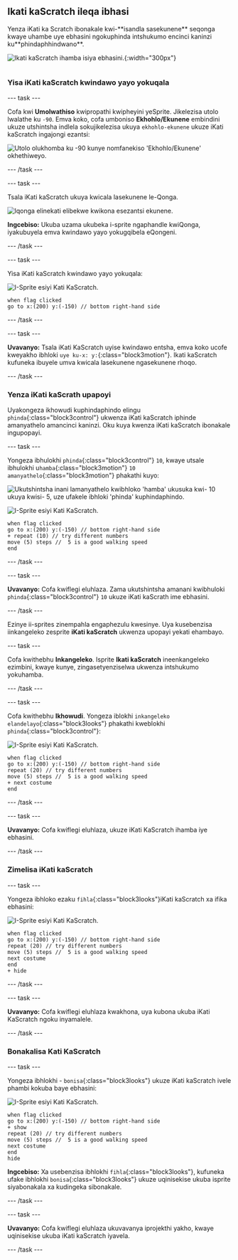## Ikati kaScratch ileqa ibhasi

<div style="display: flex; flex-wrap: wrap">
<div style="flex-basis: 200px; flex-grow: 1; margin-right: 15px;">
Yenza iKati ka Scratch ibonakale kwi-**isandla sasekunene** seqonga kwaye uhambe uye ebhasini ngokuphinda intshukumo encinci kaninzi ku**phindaphhindwano**. 
</div>
<div>

![Ikati kaScratch ihamba isiya ebhasini.](images/cat-catches-bus.png){:width="300px"}

</div>
</div>

### Yisa iKati kaScratch kwindawo yayo yokuqala

--- task ---

Cofa kwi **Umolwathiso** kwipropathi kwipheyini yeSprite. Jikelezisa utolo lwalathe ku `-90`. Emva koko, cofa umboniso **Ekhohlo/Ekunene** embindini ukuze utshintsha indlela sokujikelezisa ukuya `ekhohlo-ekunene` ukuze iKati kaScratch ingajongi ezantsi:

![Utolo olukhomba ku -90 kunye nomfanekiso 'Ekhohlo/Ekunene' okhethiweyo.](images/sprite-pane-direction.png)

--- /task ---

--- task ---

Tsala iKati kaScratch ukuya kwicala lasekunene le-Qonga.

![Iqonga elinekati elibekwe kwikona esezantsi ekunene.](images/bottom-right-cat.png)

**Ingcebiso:** Ukuba uzama ukubeka i-sprite ngaphandle kwiQonga, iyakubuyela emva kwindawo yayo yokugqibela eQongeni.

--- /task ---

--- task ---

Yisa iKati kaScratch kwindawo yayo yokuqala:

![I-Sprite esiyi Kati KaScratch.](images/scratch-cat-sprite.png)

```blocks3
when flag clicked
go to x:(200) y:(-150) // bottom right-hand side
```

--- /task ---

--- task ---

**Uvavanyo:** Tsala iKati KaScratch uyise kwindawo entsha, emva koko ucofe kweyakho ibhloki `uye ku-x: y:`{:class="block3motion"}. Ikati kaScratch kufuneka ibuyele umva kwicala lasekunene ngasekunene rhoqo.

--- /task ---

### Yenza iKati kaScrath upapoyi

Uyakongeza ikhowudi kuphindaphindo elingu `phinda`{:class="block3control"} ukwenza iKati kaScratch iphinde amanyathelo amancinci kaninzi. Oku kuya kwenza iKati kaScratch ibonakale ingupopayi.

--- task ---

Yongeza ibhulokhi `phinda`{:class="block3control"} `10`, kwaye utsale ibhulokhi u`hamba`{:class="block3motion"} `10` `amanyathelo`{:class="block3motion"} phakathi kuyo:

![Ukutshintsha inani lamanyathelo kwibhloko 'hamba' ukusuka kwi- 10 ukuya kwisi- 5, uze ufakele ibhloki 'phinda' kuphindaphindo.](images/block-into-loop.gif)

![I-Sprite esiyi Kati KaScratch.](images/scratch-cat-sprite.png)

```blocks3
when flag clicked
go to x:(200) y:(-150) // bottom right-hand side
+ repeat (10) // try different numbers
move (5) steps //  5 is a good walking speed
end
```

--- /task ---

--- task ---

**Uvavanyo:** Cofa kwiflegi eluhlaza. Zama ukutshintsha amanani kwibhuloki `phinda`{:class="block3control"} `10` ukuze iKati kaScrath ime ebhasini.

--- /task ---

Ezinye ii-sprites zinempahla engaphezulu kwesinye. Uya kusebenzisa iinkangeleko zesprite **iKati kaScratch** ukwenza upopayi yekati ehambayo.

--- task ---

Cofa kwithebhu **Inkangeleko**. Isprite **Ikati kaScratch** ineenkangeleko ezimbini, kwaye kunye, zingasetyenziselwa ukwenza intshukumo yokuhamba.

--- /task ---

--- task ---

Cofa kwithebhu **Ikhowudi**. Yongeza iblokhi `inkangeleko elandelayo`{:class="block3looks"} phakathi kweblokhi `phinda`{:class="block3control"}:

![I-Sprite esiyi Kati KaScratch.](images/scratch-cat-sprite.png)

```blocks3
when flag clicked
go to x:(200) y:(-150) // bottom right-hand side
repeat (20) // try different numbers
move (5) steps //  5 is a good walking speed
+ next costume 
end
```
--- /task ---

--- task ---

**Uvavanyo:** Cofa kwiflegi eluhlaza, ukuze iKati KaScratch ihamba iye ebhasini.

--- /task ---

### Zimelisa iKati kaScratch

--- task ---

Yongeza ibhloko ezaku `fihla`{:class="block3looks"}iKati kaScratch xa ifika ebhasini:

![I-Sprite esiyi Kati KaScratch.](images/scratch-cat-sprite.png)

```blocks3
when flag clicked
go to x:(200) y:(-150) // bottom right-hand side
repeat (20) // try different numbers
move (5) steps //  5 is a good walking speed
next costume 
end
+ hide
```

--- /task ---

--- task ---

**Uvavanyo:** Cofa kwiflegi eluhlaza kwakhona, uya kubona ukuba iKati KaScratch ngoku inyamalele.

--- /task ---

### Bonakalisa Kati KaScratch

--- task ---

Yongeza ibhlokhi - `bonisa`{:class="block3looks"} ukuze iKati kaScratch ivele phambi kokuba baye ebhasini:

![I-Sprite esiyi Kati KaScratch.](images/scratch-cat-sprite.png)

```blocks3
when flag clicked
go to x:(200) y:(-150) // bottom right-hand side
+ show
repeat (20) // try different numbers
move (5) steps //  5 is a good walking speed
next costume 
end
hide
```

**Ingcebiso:** Xa usebenzisa ibhlokhi `fihla`{:class="block3looks"}, kufuneka ufake ibhlokhi `bonisa`{:class="block3looks"} ukuze uqinisekise ukuba isprite siyabonakala xa kudingeka sibonakale.

--- /task ---

--- task ---

**Uvavanyo:** Cofa kwiflegi eluhlaza ukuvavanya iprojekthi yakho, kwaye uqinisekise ukuba iKati kaScratch iyavela.

--- /task ---

